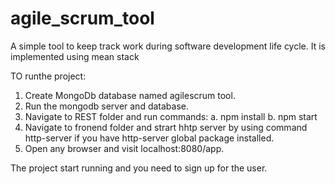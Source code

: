 # agile_scrum_tool
A simple tool to keep track work during software development life cycle. It is implemented using mean stack

TO runthe project:

1. Create MongoDb database named agilescrum tool.
2. Run the mongodb server and database.
3. Navigate to REST folder and run commands:
   a. npm install
   b. npm start
4. Navigate to fronend folder and strart hhtp server by using command http-server if you have http-server global package installed.
5. Open any browser and visit localhost:8080/app.

The project start running and you need to sign up for the user.
